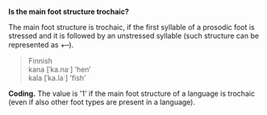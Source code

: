 **Is the main foot structure trochaic?**

The main foot structure is trochaic, if the first syllable of a prosodic foot is stressed and it is followed by an unstressed syllable (such structure can be represented as +  ̶  ).

>Finnish<br/>
>kana [ˈka.naˑ] ’hen’<br/>
>kala [ˈka.laˑ] ’fish’

**Coding.** The value is '1' if the main foot structure of a language is trochaic (even if also other foot types are present in a language).
